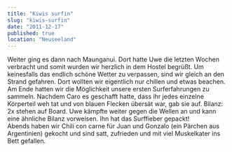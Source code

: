 ```yaml
---
title: "Kiwis surfin"
slug: "kiwis-surfin"
date: "2011-12-17"
published: true
location: "Neuseeland"
---
```


Weiter ging es dann nach Maunganui. Dort hatte Uwe die letzten Wochen verbracht und somit wurden wir herzlich in dem Hostel begrüßt. Um keinesfalls das endlich schöne Wetter zu verpassen, sind wir gleich an den Strand gefahren. Dort wollten wir eigentlich nur chillen und etwas beachen. Am Ende hatten wir die Möglichkeit unsere ersten Surferfahrungen zu sammeln. Nachdem Caro es geschafft hatte, dass ihr jedes einzelne Körperteil weh tat und von blauen Flecken übersät war, gab sie auf. Bilanz: 2x stehen auf Board. Uwe kämpfte weiter gegen die Wellen an und kann eine ähnliche Bilanz vorweisen. Ihn hat das Surffieber gepackt!<br />Abends haben wir Chili con carne für Juan und Gonzalo (ein Pärchen aus Argentinien) gekocht und sind satt, zufrieden und mit viel Muskelkater ins Bett gefallen.
